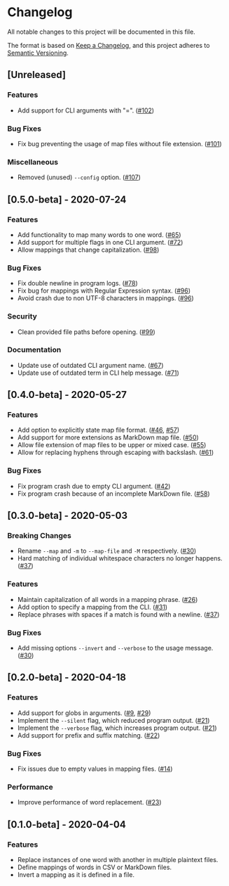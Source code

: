 # Changelog

All notable changes to this project will be documented in this file.

The format is based on [Keep a Changelog], and this project adheres to [Semantic
Versioning].

## [Unreleased]

### Features

- Add support for CLI arguments with "=". ([#102])

### Bug Fixes

- Fix bug preventing the usage of map files without file extension. ([#101])

### Miscellaneous

- Removed (unused) `--config` option. ([#107])

## [0.5.0-beta] - 2020-07-24

### Features

- Add functionality to map many words to one word. ([#65])
- Add support for multiple flags in one CLI argument. ([#72])
- Allow mappings that change capitalization. ([#98])

### Bug Fixes

- Fix double newline in program logs. ([#78])
- Fix bug for mappings with Regular Expression syntax. ([#96])
- Avoid crash due to non UTF-8 characters in mappings. ([#96])

### Security

- Clean provided file paths before opening. ([#99])

### Documentation

- Update use of outdated CLI argument name. ([#67])
- Update use of outdated term in CLI help message. ([#71])

## [0.4.0-beta] - 2020-05-27

### Features

- Add option to explicitly state map file format. ([#46], [#57])
- Add support for more extensions as MarkDown map file. ([#50])
- Allow file extension of map files to be upper or mixed case. ([#55])
- Allow for replacing hyphens through escaping with backslash. ([#61])

### Bug Fixes

- Fix program crash due to empty CLI argument. ([#42])
- Fix program crash because of an incomplete MarkDown file. ([#58])

## [0.3.0-beta] - 2020-05-03

### Breaking Changes

- Rename `--map` and `-m` to `--map-file` and `-M` respectively. ([#30])
- Hard matching of individual whitespace characters no longer happens. ([#37])

### Features

- Maintain capitalization of all words in a mapping phrase. ([#26])
- Add option to specify a mapping from the CLI. ([#31])
- Replace phrases with spaces if a match is found with a newline. ([#37])

### Bug Fixes

- Add missing options `--invert` and `--verbose` to the usage message. ([#30])

## [0.2.0-beta] - 2020-04-18

### Features

- Add support for globs in arguments. ([#9], [#29])
- Implement the `--silent` flag, which reduced program output. ([#21])
- Implement the `--verbose` flag, which increases program output. ([#21])
- Add support for prefix and suffix matching. ([#22])

### Bug Fixes

- Fix issues due to empty values in mapping files. ([#14])

### Performance

- Improve performance of word replacement. ([#23])

## [0.1.0-beta] - 2020-04-04

### Features

- Replace instances of one word with another in multiple plaintext files.
- Define mappings of words in CSV or MarkDown files.
- Invert a mapping as it is defined in a file.

[keep a changelog]: https://keepachangelog.com/en/1.0.0/
[semantic versioning]: https://semver.org/spec/v2.0.0.html
[#9]: https://github.com/ericcornelissen/wordrow/pull/9
[#14]: https://github.com/ericcornelissen/wordrow/pull/14
[#22]: https://github.com/ericcornelissen/wordrow/pull/22
[#21]: https://github.com/ericcornelissen/wordrow/pull/21
[#23]: https://github.com/ericcornelissen/wordrow/pull/23
[#26]: https://github.com/ericcornelissen/wordrow/pull/26
[#29]: https://github.com/ericcornelissen/wordrow/pull/29
[#30]: https://github.com/ericcornelissen/wordrow/pull/30
[#31]: https://github.com/ericcornelissen/wordrow/pull/31
[#37]: https://github.com/ericcornelissen/wordrow/pull/37
[#42]: https://github.com/ericcornelissen/wordrow/pull/42
[#46]: https://github.com/ericcornelissen/wordrow/pull/46
[#50]: https://github.com/ericcornelissen/wordrow/pull/50
[#55]: https://github.com/ericcornelissen/wordrow/pull/55
[#57]: https://github.com/ericcornelissen/wordrow/pull/57
[#58]: https://github.com/ericcornelissen/wordrow/pull/58
[#61]: https://github.com/ericcornelissen/wordrow/pull/61
[#65]: https://github.com/ericcornelissen/wordrow/pull/65
[#67]: https://github.com/ericcornelissen/wordrow/pull/67
[#71]: https://github.com/ericcornelissen/wordrow/pull/71
[#72]: https://github.com/ericcornelissen/wordrow/pull/72
[#78]: https://github.com/ericcornelissen/wordrow/pull/78
[#96]: https://github.com/ericcornelissen/wordrow/pull/96
[#98]: https://github.com/ericcornelissen/wordrow/pull/98
[#99]: https://github.com/ericcornelissen/wordrow/pull/99
[#101]: https://github.com/ericcornelissen/wordrow/pull/101
[#102]: https://github.com/ericcornelissen/wordrow/pull/102
[#107]: https://github.com/ericcornelissen/wordrow/pull/107
